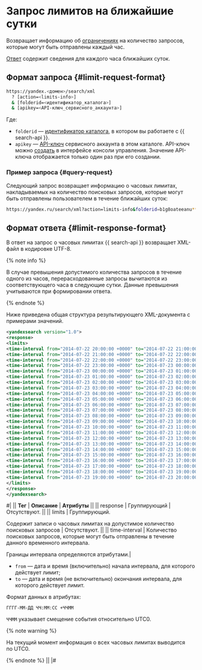 # Запрос лимитов на ближайшие сутки

Возвращает информацию об [ограничениях](../concepts/limits.md) на количество запросов, которые могут быть отправлены каждый час.

[Ответ](#limit-response-format) содержит сведения для каждого часа ближайших суток.

## Формат запроса {#limit-request-format}

```bash
https://yandex.<домен>/search/xml
  ? [action=<limits-info>]
  & [folderid=<идентификатор_каталога>]
  & [apikey=<API-ключ_сервисного_аккаунта>]
```

Где:

* `folderid` — [идентификатор каталога](../../resource-manager/operations/folder/get-id.md), в котором вы работаете с {{ search-api }}.
* `apikey` — [API-ключ](../../iam/concepts/authorization/api-key.md) сервисного аккаунта в этом каталоге. API-ключ можно [создать](../../iam/operations/api-key/create.md) в интерфейсе консоли управления. Значение API-ключа отображается только один раз при его создании.

### Пример запроса {#query-request}

Следующий запрос возвращает информацию о часовых лимитах, накладываемых на количество поисковых запросов, которые могут быть отправлены пользователем в течение ближайших суток:

```bash
https://yandex.ru/search/xml?action=limits-info&folderid=b1g8oateeanu********&apikey=AQVN1kJ7f_1dHwW_Ert6p8357XJgzuKEpW********
```

## Формат ответа {#limit-response-format}

В ответ на запрос о часовых лимитах {{ search-api }} возвращает XML-файл в кодировке UTF-8.

{% note info %}

В случае превышения допустимого количества запросов в течение одного из часов, перерасходованные запросы вычитаются из соответствующего часа в следующие сутки. Данные превышения учитываются при формировании ответа.

{% endnote %}

Ниже приведена общая структура результирующего XML-документа с примерами значений.


```xml
<yandexsearch version="1.0">
<response>
<limits>
<time-interval from="2014-07-22 20:00:00 +0000" to="2014-07-22 21:00:00 +0000">500</time-interval>
<time-interval from="2014-07-22 21:00:00 +0000" to="2014-07-22 22:00:00 +0000">450</time-interval>
<time-interval from="2014-07-22 22:00:00 +0000" to="2014-07-22 23:00:00 +0000">590</time-interval>
<time-interval from="2014-07-22 23:00:00 +0000" to="2014-07-23 00:00:00 +0000">600</time-interval>
<time-interval from="2014-07-23 00:00:00 +0000" to="2014-07-23 01:00:00 +0000">300</time-interval>
<time-interval from="2014-07-23 01:00:00 +0000" to="2014-07-23 02:00:00 +0000">200</time-interval>
<time-interval from="2014-07-23 02:00:00 +0000" to="2014-07-23 03:00:00 +0000">500</time-interval>
<time-interval from="2014-07-23 03:00:00 +0000" to="2014-07-23 04:00:00 +0000">500</time-interval>
<time-interval from="2014-07-23 04:00:00 +0000" to="2014-07-23 05:00:00 +0000">500</time-interval>
<time-interval from="2014-07-23 05:00:00 +0000" to="2014-07-23 06:00:00 +0000">100</time-interval>
<time-interval from="2014-07-23 06:00:00 +0000" to="2014-07-23 07:00:00 +0000">100</time-interval>
<time-interval from="2014-07-23 07:00:00 +0000" to="2014-07-23 08:00:00 +0000">100</time-interval>
<time-interval from="2014-07-23 08:00:00 +0000" to="2014-07-23 09:00:00 +0000">100</time-interval>
<time-interval from="2014-07-23 09:00:00 +0000" to="2014-07-23 10:00:00 +0000">200</time-interval>
<time-interval from="2014-07-23 10:00:00 +0000" to="2014-07-23 11:00:00 +0000">300</time-interval>
<time-interval from="2014-07-23 11:00:00 +0000" to="2014-07-23 12:00:00 +0000">300</time-interval>
<time-interval from="2014-07-23 12:00:00 +0000" to="2014-07-23 13:00:00 +0000">300</time-interval>
<time-interval from="2014-07-23 13:00:00 +0000" to="2014-07-23 14:00:00 +0000">300</time-interval>
<time-interval from="2014-07-23 14:00:00 +0000" to="2014-07-23 15:00:00 +0000">300</time-interval>
<time-interval from="2014-07-23 15:00:00 +0000" to="2014-07-23 16:00:00 +0000">300</time-interval>
<time-interval from="2014-07-23 16:00:00 +0000" to="2014-07-23 17:00:00 +0000">400</time-interval>
<time-interval from="2014-07-23 17:00:00 +0000" to="2014-07-23 18:00:00 +0000">500</time-interval>
<time-interval from="2014-07-23 18:00:00 +0000" to="2014-07-23 19:00:00 +0000">500</time-interval>
<time-interval from="2014-07-23 19:00:00 +0000" to="2014-07-23 20:00:00 +0000">600</time-interval>
</limits>
</response>
</yandexsearch>
```


#|
|| **Тег** | **Описание** | **Атрибуты** ||
|| response | Группирующий |Отсутствуют. ||
|| limits | 
Группирующий.

Содержит записи о часовых лимитах на допустимое количество поисковых запросов
| Отсутствуют. ||
|| time-interval | 
Количество поисковых запросов, которые могут быть отправлены в течение данного временного интервала.

Границы интервала определяются атрибутами.| 
- `from` — дата и время (включительно) начала интервала, для которого действует лимит;
- `to` — дата и время (не включительно) окончания интервала, для которого действует лимит.

Формат данных в атрибутах:

```no-highlight
ГГГГ-ММ-ДД ЧЧ:ММ:СС +ЧЧММ 
```

`ЧЧММ` указывает смещение события относительно UTC0.

{% note warning %}

На текущий момент информация о всех часовых лимитах выводится по UTC0.

{% endnote %}
||
|#